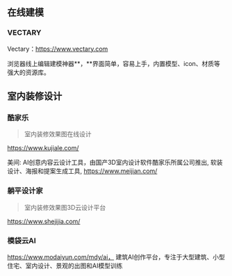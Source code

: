 ## 在线建模

### VECTARY

Vectary：https://www.vectary.com

浏览器线上编辑建模神器**，**界面简单，容易上手，内置模型、icon、材质等强大的资源库。

## 室内装修设计

### 酷家乐

> 室内装修效果图在线设计

https://www.kujiale.com/

美间: AI创意内容云设计工具，由国产3D室内设计软件酷家乐所属公司推出, 软装设计、海报和提案生成工具, https://www.meijian.com/

### 躺平设计家

> 室内装修效果图3D云设计平台

https://www.shejijia.com/

### 模袋云AI

https://www.modaiyun.com/mdy/ai， 建筑AI创作平台，专注于大型建筑、小型住宅、室内设计、景观的出图和AI模型训练